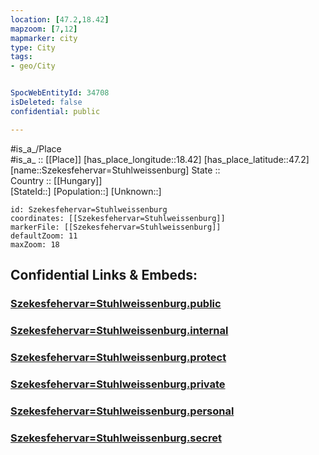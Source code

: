 ```yaml
---
location: [47.2,18.42] 
mapzoom: [7,12] 
mapmarker: city 
type: City
tags:
- geo/City


SpocWebEntityId: 34708
isDeleted: false
confidential: public

---
```

#is_a_/Place  
#is_a_ :: [[Place]] 
[has_place_longitude::18.42] 
[has_place_latitude::47.2] 
[name::Szekesfehervar=Stuhlweissenburg] 
State ::  
Country :: [[Hungary]]  
[StateId::] 
[Population::] 
[Unknown::] 


```leaflet
id: Szekesfehervar=Stuhlweissenburg
coordinates: [[Szekesfehervar=Stuhlweissenburg]] 
markerFile: [[Szekesfehervar=Stuhlweissenburg]] 
defaultZoom: 11 
maxZoom: 18
```


## Confidential Links & Embeds: 

### [Szekesfehervar=Stuhlweissenburg.public](/_public/\Earth\Continent\Europe\Europe~East\Hungary\Counties~Hungary\Fejér\counties~Fejér\Székesfehérvár\CitySzekesfehervar=Stuhlweissenburg.public.md) 

### [Szekesfehervar=Stuhlweissenburg.internal](/_internal/\Earth\Continent\Europe\Europe~East\Hungary\Counties~Hungary\Fejér\counties~Fejér\Székesfehérvár\CitySzekesfehervar=Stuhlweissenburg.internal.md) 

### [Szekesfehervar=Stuhlweissenburg.protect](/_protect/\Earth\Continent\Europe\Europe~East\Hungary\Counties~Hungary\Fejér\counties~Fejér\Székesfehérvár\CitySzekesfehervar=Stuhlweissenburg.protect.md) 

### [Szekesfehervar=Stuhlweissenburg.private](/_private/\Earth\Continent\Europe\Europe~East\Hungary\Counties~Hungary\Fejér\counties~Fejér\Székesfehérvár\CitySzekesfehervar=Stuhlweissenburg.private.md) 

### [Szekesfehervar=Stuhlweissenburg.personal](/_personal/\Earth\Continent\Europe\Europe~East\Hungary\Counties~Hungary\Fejér\counties~Fejér\Székesfehérvár\CitySzekesfehervar=Stuhlweissenburg.personal.md) 

### [Szekesfehervar=Stuhlweissenburg.secret](/_secret/\Earth\Continent\Europe\Europe~East\Hungary\Counties~Hungary\Fejér\counties~Fejér\Székesfehérvár\CitySzekesfehervar=Stuhlweissenburg.secret.md)

